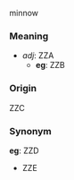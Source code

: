 minnow
### Meaning
+ _adj_: ZZA
    + __eg__: ZZB

### Origin

ZZC

### Synonym

__eg__: ZZD

+ ZZE



